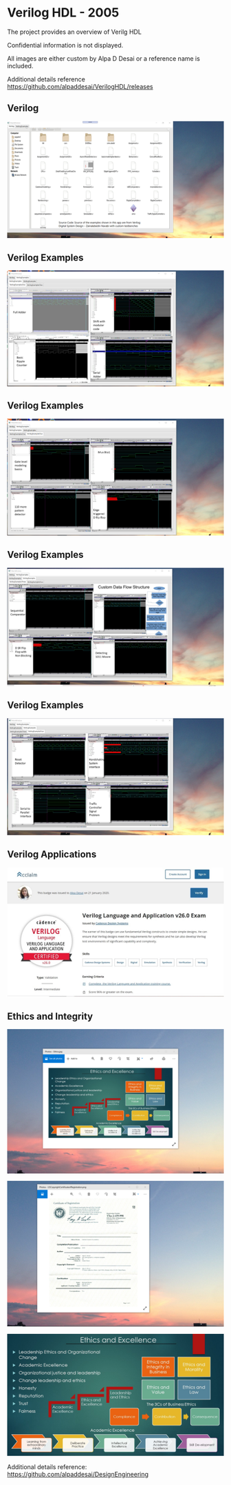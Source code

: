 # Verilog HDL   - 2005

The project provides an overview of Verilg HDL

Confidential information is not displayed.

All images are either custom by Alpa D Desai or a reference name is included.

Additional details reference https://github.com/alpaddesai/VerilogHDL/releases

## Verilog
![image](Verilog.png)

## Verilog Examples
![image](VerilogExamplesOne.png)

## Verilog Examples
![image](VerilogExamplesTwo.png)

## Verilog Examples
![image](VerilogExamplesThree.png)

## Verilog Examples 
![image](VerilogExamplesFour.png)

## Verilog Applications
![image](VerilogLanguageandApplication.jpg)

## Ethics and Integrity
![image](EthicsandExcellence.png)

![image](USCopyrightCertificate.png)

![image](Ethics.jpg)

Additional details reference: https://github.com/alpaddesai/DesignEngineering
